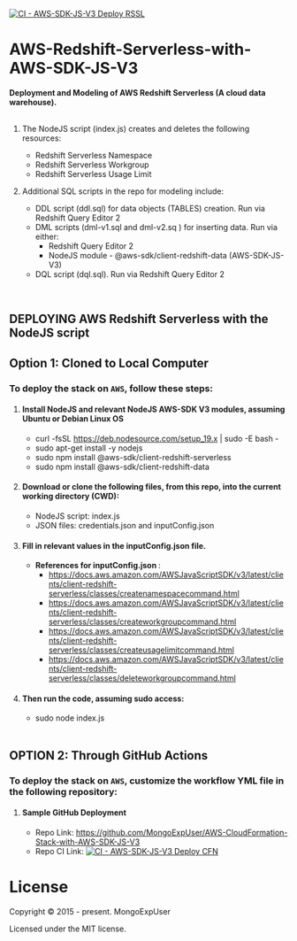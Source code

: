 [![CI - AWS-SDK-JS-V3 Deploy RSSL](https://github.com/MongoExpUser/AWS-Redshift-Serverless-with-AWS-SDK-JS-V3/actions/workflows/deploy-redshift-sless.yml/badge.svg)](https://github.com/MongoExpUser/AWS-Redshift-Serverless-with-AWS-SDK-JS-V3/actions/workflows/deploy-redshift-sless.yml)

# AWS-Redshift-Serverless-with-AWS-SDK-JS-V3

<strong> Deployment and Modeling of AWS Redshift Serverless (A cloud data warehouse).</strong>
<br><br>

  1) The NodeJS script (index.js) creates and deletes the following resources:                   
     * Redshift Serverless Namespace                                                                                                                 
     * Redshift Serverless Workgroup                                                                                                                 
     * Redshift Serverless Usage Limit  
     
  2) Additional SQL scripts in the repo for modeling include:                                                                                             
     * DDL script (ddl.sql) for data objects (TABLES) creation. Run via Redshift Query Editor 2                                                       
     * DML scripts (dml-v1.sql and dml-v2.sq ) for inserting data. Run via either:
       * Redshift Query Editor 2
       * NodeJS module - @aws-sdk/client-redshift-data (AWS-SDK-JS-V3) <br>
     * DQL script (dql.sql). Run via Redshift Query Editor 2                                                                   
  
<br>


## DEPLOYING AWS Redshift Serverless with the NodeJS script

## Option 1: Cloned to Local Computer

### To deploy the stack  on ```AWS```, follow these steps:

1) #### Install NodeJS and relevant NodeJS AWS-SDK V3 modules, assuming Ubuntu or Debian Linux OS
   * curl -fsSL https://deb.nodesource.com/setup_19.x | sudo -E bash - <br>
   * sudo apt-get install -y nodejs <br>
   * sudo npm install @aws-sdk/client-redshift-serverless
   * sudo npm install @aws-sdk/client-redshift-data
    
2) #### Download or clone the following files, from this repo, into the current working directory (CWD): <br>
   * NodeJS script:  index.js <br>
   * JSON files: credentials.json and inputConfig.json <br>
   

3) #### Fill in relevant values in the inputConfig.json file.<br>
   * <strong>References for inputConfig.json </strong>: 
     * https://docs.aws.amazon.com/AWSJavaScriptSDK/v3/latest/clients/client-redshift-serverless/classes/createnamespacecommand.html
     * https://docs.aws.amazon.com/AWSJavaScriptSDK/v3/latest/clients/client-redshift-serverless/classes/createworkgroupcommand.html
     * https://docs.aws.amazon.com/AWSJavaScriptSDK/v3/latest/clients/client-redshift-serverless/classes/createusagelimitcommand.html
     * https://docs.aws.amazon.com/AWSJavaScriptSDK/v3/latest/clients/client-redshift-serverless/classes/deleteworkgroupcommand.html

4) #### Then run the code, assuming sudo access: <br>
   * sudo node index.js <br><br>
   
 
## OPTION 2: Through GitHub Actions

### To deploy the stack  on ```AWS```, customize the workflow YML file in the following repository:

1) #### Sample GitHub Deployment
   * Repo Link: https://github.com/MongoExpUser/AWS-CloudFormation-Stack-with-AWS-SDK-JS-V3
   * Repo CI Link: [![CI - AWS-SDK-JS-V3 Deploy CFN](https://github.com/MongoExpUser/AWS-CloudFormation-Stack-with-AWS-SDK-JS-V3/actions/workflows/deploy-cfn.yml/badge.svg)](https://github.com/MongoExpUser/AWS-CloudFormation-Stack-with-AWS-SDK-JS-V3/actions/workflows/deploy-cfn.yml)
  


# License

Copyright © 2015 - present. MongoExpUser

Licensed under the MIT license.
